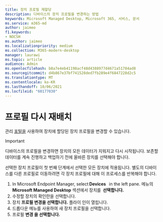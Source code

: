```yaml
---
title: 장치 프로필 재할당
description: 디바이스의 장치 프로필을 변경하는 방법
keywords: Microsoft Managed Desktop, Microsoft 365, 서비스, 문서
ms.service: m365-md
author: jaimeo
f1.keywords:
- NOCSH
ms.author: jaimeo
ms.localizationpriority: medium
ms.collection: M365-modern-desktop
manager: laurawi
ms.topic: article
audience: Admin
ms.openlocfilehash: b8a7e4eb41198acf48d4388977d4671a51784ad8
ms.sourcegitcommit: d4b867e37bf741528ded7fb289e4f6847228d2c5
ms.translationtype: MT
ms.contentlocale: ko-KR
ms.lasthandoff: 10/06/2021
ms.locfileid: "60177030"
---
```

# <a name="reassign-profiles"></a>프로필 다시 재배치

관리 [포털을](../service-description/profiles.md) 사용하여 장치에 할당된 장치 프로필을 변경할 수 있습니다.

> [!IMPORTANT]
> 디바이스의 프로필을 변경하면 장치의 모든 데이터가 지워지고 다시 시작됩니다. 보존할 데이터를 계속 진행하고 백업하기 전에 올바른 장치를 선택해야 합니다.

선택한 장치 프로필이 첫 번째 단계에서 선택한 모든 장치에 적용됩니다. 별도의 디바이스를 다른 프로필로 이동하려면 각 장치 프로필에 대해 이 프로세스를 반복해야 합니다. 

1. In Microsoft Endpoint Manager, select **Devices**   in the left pane. 메뉴의 **Microsoft Managed Desktop** 섹션에서 장치를  **선택합니다.**  
2. 수정할 장치의 확인란을 선택합니다. 
3. 장치 **프로필 변경을 선택합니다.** 플라이 인이 열립니다.
4. 드롭다운 메뉴를 사용하여 새 장치 프로필을 선택합니다.
5. 프로필 **변경 을 선택합니다.**


